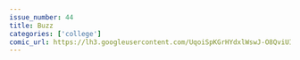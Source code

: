 ```yaml
---
issue_number: 44
title: Buzz
categories: ['college']
comic_url: https://lh3.googleusercontent.com/UqoiSpKGrHYdxlWswJ-O8QviUILlLt-0tMB0b_qw8KQowy3q8ihoaalRSTFDww_NfMNx-biQrotG3yXEeSCkEsrdHIoqdhJwVJJBY5SUko-y14-iIa5uaCKo44tGAOn7lJ5a8-qvlw=w1200
---
```

